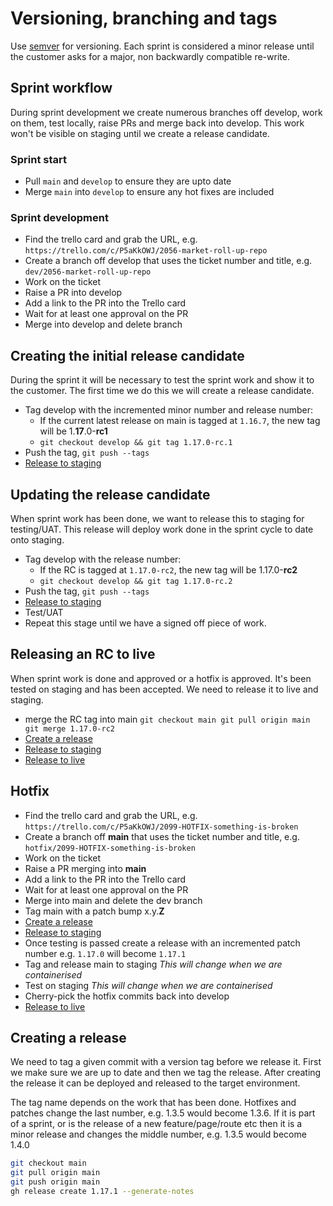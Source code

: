 # Versioning, branching and tags

Use [semver](https://semver.org/) for versioning. Each sprint is considered a minor release until the customer asks for a major, non backwardly compatible re-write.

## Sprint workflow

During sprint development we create numerous branches off develop, work on them, test locally, raise PRs and merge back into develop. This work won't be visible on staging until we create a release candidate.

### Sprint start

 * Pull `main` and `develop` to ensure they are upto date
 * Merge `main` into `develop` to ensure any hot fixes are included

### Sprint development

 * Find the trello card and grab the URL, e.g. `https://trello.com/c/P5aKkOWJ/2056-market-roll-up-repo`
 * Create a branch off develop that uses the ticket number and title, e.g. `dev/2056-market-roll-up-repo`
 * Work on the ticket
 * Raise a PR into develop
 * Add a link to the PR into the Trello card
 * Wait for at least one approval on the PR
 * Merge into develop and delete branch

## Creating the initial release candidate

During the sprint it will be necessary to test the sprint work and show it to the customer. The first time we do this we will create a release candidate.

 * Tag develop with the incremented minor number and release number:
   * If the current latest release on main is tagged at `1.16.7`, the new tag will be 1.**17**.0-**rc1**
   * `git checkout develop && git tag 1.17.0-rc.1`
 * Push the tag, `git push --tags`
 * [Release to staging](https://github.com/neontribe/ARCVInfra/blob/main/ansible/DEPLOY.md#deploying-a-release-candidate-to-staging)

## Updating the release candidate

When sprint work has been done, we want to release this to staging for testing/UAT. This release will deploy work done in the sprint cycle to date onto staging.

 * Tag develop with the release number:
   * If the RC is tagged at `1.17.0-rc2`, the new tag will be 1.17.0-**rc2**
   * `git checkout develop && git tag 1.17.0-rc.2`
 * Push the tag, `git push --tags`
 * [Release to staging](https://github.com/neontribe/ARCVInfra/blob/main/ansible/DEPLOY.md#deploying-a-release-candidate-to-staging)
 * Test/UAT
 * Repeat this stage until we have a signed off piece of work.

## Releasing an RC to live

When sprint work is done and approved or a hotfix is approved. It's been tested on staging and has been accepted. We need to release it to live and staging.

 * merge the RC tag into main `git checkout main git pull origin main git merge 1.17.0-rc2`
 * [Create a release](#creating-a-release)
 * [Release to staging](https://github.com/neontribe/ARCVInfra/blob/main/ansible/DEPLOY.md#deploying-a-release-candidate-to-staging)
 * [Release to live](https://github.com/neontribe/ARCVInfra/blob/main/ansible/DEPLOY.md#deploy-and-releasing-to-live)

## Hotfix

 * Find the trello card and grab the URL, e.g. `https://trello.com/c/P5aKkOWJ/2099-HOTFIX-something-is-broken`
 * Create a branch off **main** that uses the ticket number and title, e.g. `hotfix/2099-HOTFIX-something-is-broken`
 * Work on the ticket
 * Raise a PR merging into **main**
 * Add a link to the PR into the Trello card
 * Wait for at least one approval on the PR
 * Merge into main and delete the dev branch
 * Tag main with a patch bump x.y.**Z**
 * [Create a release](#creating-a-release)
 * [Release to staging](https://github.com/neontribe/ARCVInfra/blob/main/ansible/DEPLOY.md#deploying-a-release-candidate-to-staging)
 * Once testing is passed create a release with an incremented patch number e.g. `1.17.0` will become `1.17.1`
 * Tag and release main to staging *This will change when we are containerised*
 * Test on staging *This will change when we are containerised*
 * Cherry-pick the hotfix commits back into develop
 * [Release to live](https://github.com/neontribe/ARCVInfra/blob/main/ansible/DEPLOY.md#deploy-and-releasing-to-live)

## Creating a release

We need to tag a given commit with a version tag before we release it. First we make sure we are up to date and then we tag the release. After creating the release it can be deployed and released to the target environment.

The tag name depends on the work that has been done. Hotfixes and patches change the last number, e.g. 1.3.5 would become 1.3.6. If it is part of a sprint, or is the release of a new feature/page/route etc then it is a minor release and changes the middle number, e.g. 1.3.5 would become 1.4.0 

```bash
git checkout main
git pull origin main
git push origin main
gh release create 1.17.1 --generate-notes
```
